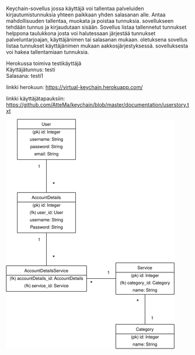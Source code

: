 Keychain-sovellus jossa käyttäjä voi tallentaa palveluiden kirjautumistunnuksia yhteen paikkaan yhden salasanan alle. Antaa mahdollisuuden tallentaa, muokata ja poistaa tunnuksia. sovellukseen tehdään tunnus ja kirjaudutaan sisään. Sovellus listaa tallennetut tunnukset helppona taulukkona josta voi halutessaan järjestää tunnukset palveluntarjoajan, käyttäjänimen tai salasanan mukaan. oletuksena sovellus listaa tunnukset käyttäjänimen mukaan aakkosjärjestyksessä. sovelluksesta voi hakea tallentamiaan tunnuksia.

Herokussa toimiva testikäyttäjä     
    Käyttäjätunnus: testi   
    Salasana: testi1

linkki herokuun: <https://virtual-keychain.herokuapp.com/>

linkki käyttäjätapauksiin: https://github.com/AtteMa/keychain/blob/master/documentation/userstory.txt

![](https://github.com/AtteMa/keychain/blob/master/documentation/Tietokantakaavio.png)
